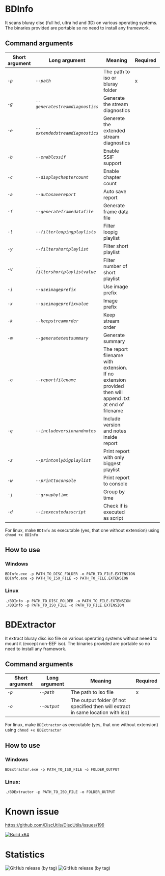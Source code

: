 # BDInfo

It scans bluray disc (full hd, ultra hd and 3D) on various operating systems. The binaries provided are portable so no need to install any framework.

## Command arguments

| Short argument | Long argument | Meaning | Required | Default |
| --- | --- | --- | --- | --- |
| _`-p`_ | _`--path`_ | The path to iso or bluray folder | x |  |
| _`-g`_ | _`--generatestreamdiagnostics`_ | Generate the stream diagnostics |  | False |
| _`-e`_ | _`--extendedstreamdiagnostics`_ | Generete the extended stream diagnostics |  | False |
| _`-b`_ | _`--enablessif`_ | Enable SSIF support |  | False |
| _`-c`_ | _`--displaychaptercount`_ | Enable chapter count |  | False |
| _`-a`_ | _`--autosavereport`_ | Auto save report |  | False |
| _`-f`_ | _`--generateframedatafile`_ | Generate frame data file |  | False |
| _`-l`_ | _`--filterloopingplaylists`_ | Filter loopig playlist |  | False |
| _`-y`_ | _`--filtershortplaylist`_ | Filter short playlist |  | False |
| _`-v`_ | _`--filtershortplaylistvalue`_ | Filter number of short playlist |  | 20 |
| _`-i`_ | _`--useimageprefix`_ | Use image prefix |  | False |
| _`-x`_ | _`--useimageprefixvalue`_ | Image prefix |  | video- |
| _`-k`_ | _`--keepstreamorder`_ | Keep stream order |  | False |
| _`-m`_ | _`--generatetextsummary`_ | Generate summary |  | False |
| _`-o`_ | _`--reportfilename`_ | The report filename with extension. If no extension provided then will append .txt at end of filename |  |  |
| _`-q`_ | _`--includeversionandnotes`_ | Include version and notes inside report |  | False |
| _`-z`_ | _`--printonlybigplaylist`_ | Print report with only biggest playlist |  | False |
| _`-w`_ | _`--printtoconsole`_ | Print report to console |  | False |
| _`-j`_ | _`--groupbytime`_ | Group by time |  | False |
| _`-d`_ | _`--isexecutedasscript`_ | Check if is executed as script |  | False |


For linux, make `BDInfo` as executable (yes, that one without extension) using `chmod +x BDInfo`

## How to use 

### Windows
`BDInfo.exe -p PATH_TO_DISC_FOLDER -o PATH_TO_FILE.EXTENSION`  
`BDInfo.exe -p PATH_TO_ISO_FILE -o PATH_TO_FILE.EXTENSION`  

### Linux  
`./BDInfo -p PATH_TO_DISC_FOLDER -o PATH_TO_FILE.EXTENSION`  
`./BDInfo -p PATH_TO_ISO_FILE -o PATH_TO_FILE.EXTENSION`

# BDExtractor

It extract bluray disc iso file on various operating systems without neeed to mount it (except non-EEF iso). The binaries provided are portable so no need to install any framework.

## Command arguments

| Short argument | Long argument | Meaning | Required |
| --- | --- | --- | --- |
| _`-p`_ | _`--path`_ | The path to iso file | x |
| _`-o`_ | _`--output`_ | The output folder (if not specified then will extract in same location with iso) |  |

For linux, make `BDExtractor` as executable (yes, that one without extension) using `chmod +x BDExtractor`

## How to use

### Windows
`BDExtractor.exe -p PATH_TO_ISO_FILE -o FOLDER_OUTPUT`  

### Linux:  
`./BDExtractor -p PATH_TO_ISO_FILE -o FOLDER_OUTPUT`

# Known issue

https://github.com/DiscUtils/DiscUtils/issues/199

[![Build x64](https://github.com/dotnetcorecorner/BDInfo/actions/workflows/dotnet.yml/badge.svg)](https://github.com/dotnetcorecorner/BDInfo/actions/workflows/dotnet.yml)

# Statistics

![GitHub release (by tag)](https://img.shields.io/github/downloads/dotnetcorecorner/bdinfo/win-1.0.0/total?style=flat-square)  ![GitHub release (by tag)](https://img.shields.io/github/downloads/dotnetcorecorner/bdinfo/linux-1.0.0/total?style=flat-square)

